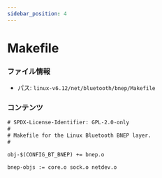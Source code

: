 ```yaml
---
sidebar_position: 4
---
```

# Makefile

### ファイル情報

- パス: `linux-v6.12/net/bluetooth/bnep/Makefile`

### コンテンツ

```txt
# SPDX-License-Identifier: GPL-2.0-only
#
# Makefile for the Linux Bluetooth BNEP layer.
#

obj-$(CONFIG_BT_BNEP) += bnep.o

bnep-objs := core.o sock.o netdev.o

```
